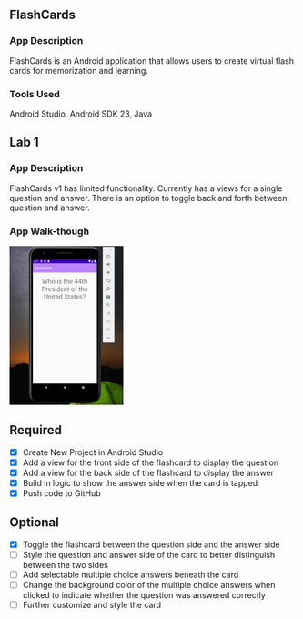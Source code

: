 ## FlashCards

### App Description
FlashCards is an Android application that allows users to create virtual flash cards for memorization and learning.

### Tools Used
Android Studio, Android SDK 23, Java

## Lab 1

### App Description
FlashCards v1 has limited functionality. Currently has a views for a single question and answer. There is an option to toggle back and forth between question and answer.

### App Walk-though

<img src="lab1-v1.gif" width=200><br>

## Required
- [x] Create New Project in Android Studio
- [x] Add a view for the front side of the flashcard to display the question
- [x] Add a view for the back side of the flashcard to display the answer
- [x] Build in logic to show the answer side when the card is tapped
- [x] Push code to GitHub
## Optional
- [x] Toggle the flashcard between the question side and the answer side
- [ ] Style the question and answer side of the card to better distinguish between the two sides
- [ ] Add selectable multiple choice answers beneath the card
- [ ] Change the background color of the multiple choice answers when clicked to indicate whether the question was answered correctly
- [ ] Further customize and style the card
